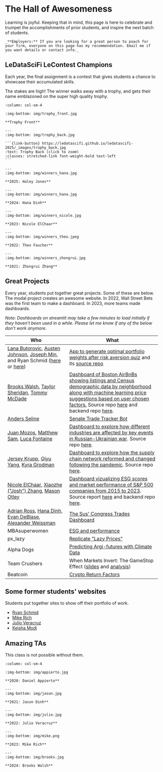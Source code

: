 # The Hall of Awesomeness

Learning is joyful. Keeping that in mind, this page is here to celebrate and trumpet the accomplishments of prior students, and inspire the next batch of students. 

```{note}
_**Employers:** If you are looking for a great person to poach for your firm, everyone on this page has my recommendation. Email me if you want details or contact info._
```

## LeDataSciFi LeContest Champions 

Each year, the final assignment is a contest that gives students a chance to showcase their accumulated skills. 

The stakes are high! The winner walks away with a trophy, and gets their name emblazoned on the super high quality trophy. 

````{panels}
:column: col-sm-4 

:img-bottom: img/trophy_front.jpg

**Trophy Front**

---
:img-bottom: img/trophy_back.jpg

```{link-button} https://ledatascifi.github.io/ledatascifi-2025/_images/trophy_back.jpg
:text: Trophy Back (click to zoom)
:classes: stretched-link font-weight-bold text-left
```

---
:img-bottom: img/winners_hana.jpg

**2025: Haley Jones**

---
:img-bottom: img/winners_hana.jpg

**2024: Hana Dinh**

---
:img-bottom: img/winners_nicole.jpg

**2023: Nicole ElChaar**

---
:img-bottom: img/winners_theo.jpeg

**2022: Theo Faucher**

---
:img-bottom: img/winners_zhongrui.jpg

**2021: Zhongrui Zhang**

````


## Great Projects 

Every year, students put together great projects. Some of these are below. The modal project creates an awesome website. In 2022, Wall Street Bets was the first team to make a dashboard. In 2023, more teams made dashboards. 

_Note: Dashboards on streamlit may take a few minutes to load initially if they haven't been used in a while. Please let me know if any of the below don't work anymore._

| Who | What | 
| --- | --- | 
| [Lana Butorovic](https://github.com/Lana426/), [Austen Johnson](https://github.com/arj221), [Joseph Min](https://github.com/joseph-min), and Ryan Schmid ([here](https://github.com/rws222) or [here](https://ryanwschmid.com/)) | [App to generate optimal portfolio weights after risk aversion quiz](https://donbowen-portfolio-frontier-streamlit-dashboard-app-yentvd.streamlit.app/) and its [source repo](https://github.com/donbowen/portfolio-frontier-streamlit-dashboard/)
| [Brooks Walsh](https://github.com/BrooksWalsh), [Taylor Sheridan](https://github.com/TSheridan25), [Tommy McDade](https://github.com/tommymcdade) | [Dashboard of Boston AirBnBs showing listings and Census demographic data by neighborhood along with machine learning price suggestions based on user chosen factors.](https://ssls-airbnb-analysis.streamlit.app/) Source repo [here](https://github.com/BrooksWalsh/SSLS_dashboard) and backend repo [here](https://github.com/BrooksWalsh/leftside_teamproject).
| [Anders Seline](https://github.com/anderseline) | [Senate Trade Tracker Bot](https://github.com/anderseline/SenateTrades)
| [Juan Mozos](https://github.com/jum223), [Matthew Sam](https://github.com/mfs323), [Luca Fontaine](https://github.com/LucaF20) | [Dashboard to explore how different industries are affected by key events in Russian-Ukrainian war](https://russiaukrainewarindustryreturns.streamlit.app/). Source repo [here](https://github.com/jum223/FrontToBack).
| [Jersey Krupp](https://github.com/JerseyK), [Qiyu Yang](https://github.com/Qiyu6769), [Kyra Grodman](https://github.com/kag223) | [Dashboard to explore how the supply chain network reformed and changed following the pandemic](https://jerseyk-final-project-sunset-website-welcome-eoomf2.streamlit.app/). Source repo [here](https://github.com/JerseyK/Final-Project_Sunset-Website).
| [Nicole ElChaar](https://github.com/nicole-elchaar), [Xiaozhe ("Josh") Zhang](https://github.com/XiaozheZhangLehigh), [Mason Otley](https://github.com/masonotley) | [Dashboard vizualizing ESG scores and market performance of S&P 500 companies from 2015 to 2023](https://nicole-elchaar-esg-dashboard-app-mpiwio.streamlit.app/). Source report [here](https://github.com/nicole-elchaar/esg-dashboard) and backend repo [here](https://github.com/XiaozheZhangLehigh/FIN377-Final-Project-Nicole-and-three-dudes).
| [Adrian Ross](https://github.com/adrianmross), [Hana Dinh](https://github.com/hanadinh), [Evan DeBlase](https://github.com/evandeblase), [Alexander Weissman](https://github.com/acw224-15) | [The Sus' Congress Trades Dashboard](https://sus-congress.streamlit.app/)
| MBAsuperwomen | [ESG and performance](https://faz320.github.io/MBAsuperwomen/)
| px_lazy | [Replicate "Lazy Prices"](https://jdean53.github.io/px_lazy/)
| Alpha Dogs | [Predicting Argi-futures with Climate Data](https://lukecost.github.io/CommodityReturns/)
| Team Crushers | When Markets Invert: The GameStop Effect ([slides](https://docs.google.com/presentation/d/1PihMWaOZC5BLNMb_AU8sfd4SMgkh0lLBAzDJGKckWyE/edit#slide=id.gd9ba07311f_1_6) and [analysis](https://github.com/LeDataSciFi/some_previous_projects/tree/main/team_crushers_2021))
| Beatcoin | [Crypto Return Factors](https://github.com/LeDataSciFi/some_previous_projects/tree/main/beatcoin_2021)

## Some former students' websites

Students put together sites to show off their portfolio of work. 

- [Ryan Schmid](https://ryanwschmid.com/)
- [Mike Rich](https://mikebrich.github.io/) 
- [Julio Veracruz](https://julioveracruz.github.io/)
- [Keisha Modi](https://keishamodi.github.io/)

## Amazing TAs

This class is not possible without them. 

````{panels} 
:column: col-sm-4

:img-bottom: img/appierto.jpg

**2020: Daniel Appierto**

---
:img-bottom: img/jason.jpg

**2021: Jason Dinh**

---
:img-bottom: img/julio.jpg

**2022: Julio Veracruz**

---
:img-bottom: img/mike.png

**2023: Mike Rich**

---
:img-bottom: img/brooks.jpg

**2024: Brooks Walsh**


````
